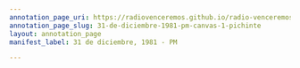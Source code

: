 ```yaml
---
annotation_page_uri: https://radiovenceremos.github.io/radio-venceremos-espanol-2/annotations/31-de-diciembre-1981-pm-canvas-1-pichinte.json
annotation_page_slug: 31-de-diciembre-1981-pm-canvas-1-pichinte
layout: annotation_page
manifest_label: 31 de diciembre, 1981 - PM

---
```

